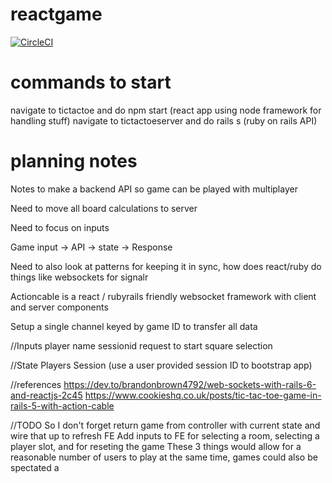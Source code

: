 # reactgame
[![CircleCI](https://circleci.com/gh/adam-hansen/reactgame/tree/main.svg?style=svg)](https://circleci.com/gh/adam-hansen/reactgame/tree/main)

# commands to start
navigate to tictactoe and do npm start (react app using node framework for handling stuff)
navigate to tictactoeserver and do rails s (ruby on rails API)


# planning notes
Notes to make a backend API so game can be played with multiplayer

Need to move all board calculations to server

Need to focus on inputs

Game input -> API -> state -> Response

Need to also look at patterns for keeping it in sync, how does react/ruby do things like websockets for signalr

Actioncable is a react / rubyrails friendly websocket framework with client and server components

Setup a single channel keyed by game ID to transfer all data


//Inputs
player name
sessionid
request to start
square selection

//State
Players
Session (use a user provided session ID to bootstrap app)

//references
https://dev.to/brandonbrown4792/web-sockets-with-rails-6-and-reactjs-2c45
https://www.cookieshq.co.uk/posts/tic-tac-toe-game-in-rails-5-with-action-cable 


//TODO So I don't forget
return game from controller with current state and wire that up to refresh FE
Add inputs to FE for selecting a room, selecting a player slot, and for reseting the game
These 3 things would allow for a reasonable number of users to play at the same time, games could also be spectated a